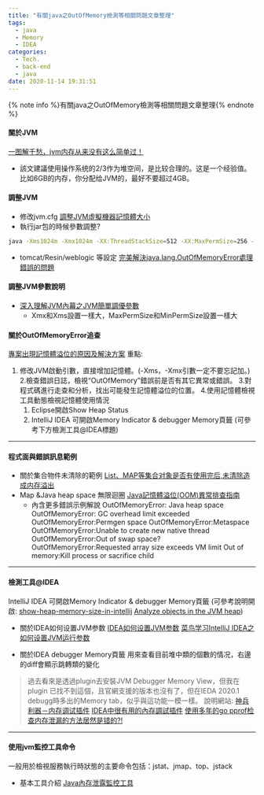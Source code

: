 ```yaml
---
title: "有關java之OutOfMemory檢測等相關問題文章整理"
tags:
  - java
  - Memory
  - IDEA
categories:
  - Tech.
  - back-end
  - java
date: 2020-11-14 19:31:51
---
```



{% note info %}有關java之OutOfMemory檢測等相關問題文章整理{% endnote %}


<!--more-->


#### 關於JVM
[一图解千愁，jvm内存从来没有这么简单过！](https://juejin.im/post/5ed49e7c51882543012f9e6c "一图解千愁，jvm内存从来没有这么简单过！")
- 該文建議使用操作系统的2/3作为堆空间，是比较合理的。这是一个经验值。比如6GB的内存，你分配给JVM的，最好不要超过4GB。

#### 調整JVM
- 修改jvm.cfg
[調整JVM虛擬機器記憶體大小](https://www.itread01.com/content/1546694105.html "調整JVM虛擬機器記憶體大小")
- 執行jar包的時候參數調整?
```bash
java -Xms1024m -Xmx1024m -XX:ThreadStackSize=512 -XX:MaxPermSize=256 - jar XX.jar
```
- tomcat/Resin/weblogic 等設定
[完美解決java.lang.OutOfMemoryError處理錯誤的問題](https://codertw.com/%E7%A8%8B%E5%BC%8F%E8%AA%9E%E8%A8%80/313033/ "完美解決java.lang.OutOfMemoryError處理錯誤的問題")

#### 調整JVM參數說明
- [深入理解JVM內幕之JVM簡單調優參數](https://kknews.cc/zh-tw/code/lxjr3bb.html "深入理解JVM內幕之JVM簡單調優參數")
	- Xmx和Xms設置一樣大，MaxPermSize和MinPermSize設置一樣大


#### 關於OutOfMemoryError追查
[專案出現記憶體溢位的原因及解決方案](https://www.itread01.com/content/1546849805.html "專案出現記憶體溢位的原因及解決方案")
重點:
1. 修改JVM啟動引數，直接增加記憶體。(-Xms，-Xmx引數一定不要忘記加。)
2.檢查錯誤日誌，檢視“OutOfMemory”錯誤前是否有其它異常或錯誤。
3.對程式碼進行走查和分析，找出可能發生記憶體溢位的位置。
4.使用記憶體檢視工具動態檢視記憶體使用情況
	1. Eclipse開啟Show Heap Status
	1. IntelliJ IDEA 可開啟Memory Indicator & debugger Memory頁籤
	(可參考下方檢測工具@IDEA標題)


------------
#### 程式面與錯誤訊息範例

-  關於集合物件未清除的範例
[List、MAP等集合对象是否有使用完后,未清除造成内存溢出](https://bbs.csdn.net/topics/391865237 "List、MAP等集合对象是否有使用完后,未清除造成内存溢出")
- Map &Java heap space 無限迴圈
[Java記憶體溢位(OOM)異常排查指南](https://www.itread01.com/content/1548835928.html "Java記憶體溢位(OOM)異常排查指南")
	- 內含更多錯誤示例解說
OutOfMemoryError: Java heap space
OutOfMemoryError: GC overhead limit exceeded
OutOfMemoryError:Permgen space
OutOfMemoryError:Metaspace
OutOfMemoryError:Unable to create new native thread
OutOfMemoryError:Out of swap space?
OutOfMemoryError:Requested array size exceeds VM limit
Out of memory:Kill process or sacrifice child

------------
#### 檢測工具@IDEA
IntelliJ IDEA 可開啟Memory Indicator & debugger Memory頁籤
	(可參考說明開啟:
	[show-heap-memory-size-in-intellij](https://stackoverflow.com/questions/36691118/is-it-possible-to-show-heap-memory-size-in-intellij-ide-android-studio "show-heap-memory-size-in-intellij")
		[Analyze objects in the JVM heap](https://www.jetbrains.com/help/idea/analyze-objects-in-the-jvm-heap.html "Analyze objects in the JVM heap"))
		
- 關於IDEA如何设置JVM参数
[IDEA如何设置JVM参数](https://blog.csdn.net/shuiCSDN/article/details/104144009 "IDEA如何设置JVM参数")
[菜鸟学习IntelliJ IDEA之如何设置JVM运行参数](https://blog.csdn.net/Gaomb_1990/article/details/80645056 "菜鸟学习IntelliJ IDEA之如何设置JVM运行参数")

-  關於IDEA debugger Memory頁籤
用來查看目前堆中類的個數的情况，右邊的diff會顯示跳轉類的變化
> 過去看來是透過plugin去安裝JVM Debugger Memory View，但我在plugin 已找不到這個，且官網支援的版本也沒有了，但在IEDA 2020.1 debugg時多出的Memory tab，似乎與這功能一模一樣。
說明網站:
[神兵利器－内存调试插件](https://www.jianshu.com/p/709fdc76d420 "神兵利器－内存调试插件")
[IDEA中很有用的內存調試插件](https://kknews.cc/zh-hk/code/2q4qpvz.html "IDEA中很有用的內存調試插件")
[使用多年的go pprof检查内存泄漏的方法居然是错的?!](https://colobu.com/2019/08/20/use-pprof-to-compare-go-memory-usage/ "使用多年的go pprof检查内存泄漏的方法居然是错的?!")

------------

#### 使用jvm監控工具命令
一般用於檢視服務執行時狀態的主要命令包括：jstat、jmap、top、jstack
- 基本工具介紹 [Java內存泄露監控工具](https://kknews.cc/code/pl6kmv2.html "Java內存泄露監控工具：JVM監控工具介紹  原文網址：https://kknews.cc/code/pl6kmv2.html")